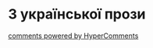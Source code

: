 <div id="hypercomments_widget" class="js-hypercomments-widget invisible"></div>

# З української прози

<div class="js-hypercomments-container">
<a href="http://hypercomments.com" class="hc-link" title="comments widget">comments powered by HyperComments</a>
</div>
